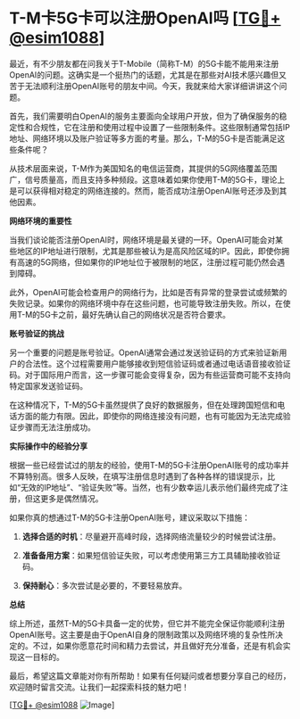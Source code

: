 # T-M卡5G卡可以注册OpenAI吗 [[TG💪+ @esim1088](https://t.me/s/esim1088)]

最近，有不少朋友都在问我关于T-Mobile（简称T-M）的5G卡能不能用来注册OpenAI的问题。这确实是一个挺热门的话题，尤其是在那些对AI技术感兴趣但又苦于无法顺利注册OpenAI账号的朋友中间。今天，我就来给大家详细讲讲这个问题。

首先，我们需要明白OpenAI的服务主要面向全球用户开放，但为了确保服务的稳定性和合规性，它在注册和使用过程中设置了一些限制条件。这些限制通常包括IP地址、网络环境以及账户验证等多方面的考量。那么，T-M的5G卡是否能满足这些条件呢？

从技术层面来说，T-M作为美国知名的电信运营商，其提供的5G网络覆盖范围广，信号质量高，而且支持多种频段。这意味着如果你使用T-M的5G卡，理论上是可以获得相对稳定的网络连接的。然而，能否成功注册OpenAI账号还涉及到其他因素。

**网络环境的重要性**

当我们谈论能否注册OpenAI时，网络环境是最关键的一环。OpenAI可能会对某些地区的IP地址进行限制，尤其是那些被认为是高风险区域的IP。因此，即使你拥有高速的5G网络，但如果你的IP地址位于被限制的地区，注册过程可能仍然会遇到障碍。

此外，OpenAI可能会检查用户的网络行为，比如是否有异常的登录尝试或频繁的失败记录。如果你的网络环境中存在这些问题，也可能导致注册失败。所以，在使用T-M的5G卡之前，最好先确认自己的网络状况是否符合要求。

**账号验证的挑战**

另一个重要的问题是账号验证。OpenAI通常会通过发送验证码的方式来验证新用户的合法性。这个过程需要用户能够接收到短信验证码或者通过电话语音接收验证码。对于国际用户而言，这一步骤可能会变得复杂，因为有些运营商可能不支持向特定国家发送验证码。

在这种情况下，T-M的5G卡虽然提供了良好的数据服务，但在处理跨国短信和电话方面的能力有限。因此，即使你的网络连接没有问题，也有可能因为无法完成验证步骤而无法注册成功。

**实际操作中的经验分享**

根据一些已经尝试过的朋友的经验，使用T-M的5G卡注册OpenAI账号的成功率并不算特别高。很多人反映，在填写注册信息时遇到了各种各样的错误提示，比如“无效的IP地址”、“验证失败”等。当然，也有少数幸运儿表示他们最终完成了注册，但这更多是偶然情况。

如果你真的想通过T-M的5G卡注册OpenAI账号，建议采取以下措施：

1. **选择合适的时机**：尽量避开高峰时段，选择网络流量较少的时候尝试注册。
   
2. **准备备用方案**：如果短信验证失败，可以考虑使用第三方工具辅助接收验证码。
   
3. **保持耐心**：多次尝试是必要的，不要轻易放弃。

**总结**

综上所述，虽然T-M的5G卡具备一定的优势，但它并不能完全保证你能顺利注册OpenAI账号。这主要是由于OpenAI自身的限制政策以及网络环境的复杂性所决定的。不过，如果你愿意花时间和精力去尝试，并且做好充分准备，还是有机会实现这一目标的。

最后，希望这篇文章能对你有所帮助！如果有任何疑问或者想要分享自己的经历，欢迎随时留言交流。让我们一起探索科技的魅力吧！

[[TG💪+ @esim1088](https://t.me/s/esim1088) ![Image](https://i.postimg.cc/4NQfJmqS/Snipaste-2025-05-13-00-14-12.png)]